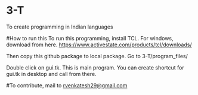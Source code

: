 # 3-T
To create programming in Indian languages

#How to run this
To run this programming, install TCL.
For windows, download from here. 
https://www.activestate.com/products/tcl/downloads/

Then copy this github package to local package.
Go to 3-T/program_files/

Double click on gui.tk. This is main program.
You can create shortcut for gui.tk in desktop and call from there.

#To contribute, mail to rvenkatesh29@gmail.com
